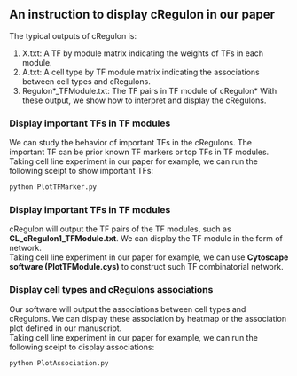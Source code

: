 ## An instruction to display cRegulon in our paper
The typical outputs of cRegulon is: <br>
1. X.txt: A TF by module matrix indicating the weights of TFs in each module.
2. A.txt: A cell type by TF module matrix indicating the associations between cell types and cRegulons.
3. Regulon*_TFModule.txt: The TF pairs in TF module of cRegulon*
With these output, we show how to interpret and display the cRegulons.

### Display important TFs in TF modules
We can study the behavior of important TFs in the cRegulons. The important TF can be prior known TF markers or top TFs in TF modules. <br>
Taking cell line experiment in our paper for example, we can run the following sceipt to show important TFs:
```bash
python PlotTFMarker.py
```
### Display important TFs in TF modules
cRegulon will output the TF pairs of the TF modules, such as **CL_cRegulon1_TFModule.txt**. We can display the TF module in the form of network. <br>
Taking cell line experiment in our paper for example, we can use **Cytoscape software (PlotTFModule.cys)** to construct such TF combinatorial network.
### Display cell types and cRegulons associations
Our software will output the associations between cell types and cRegulons. We can display these association by heatmap or the association plot defined in our manuscript. <br>
Taking cell line experiment in our paper for example, we can run the following sceipt to display associations:
```bash
python PlotAssociation.py
```
